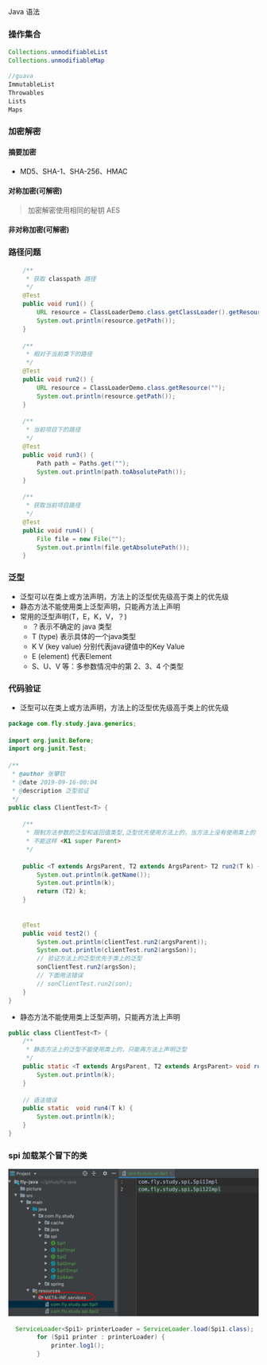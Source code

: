 Java 语法
### 操作集合
```java
Collections.unmodifiableList
Collections.unmodifiableMap

```
```java
//guava 
ImmutableList
Throwables
Lists
Maps
```


### 加密解密
#### 摘要加密
- MD5、SHA-1、SHA-256、HMAC
#### 对称加密(可解密)
> 加密解密使用相同的秘钥
> AES
#### 非对称加密(可解密)
> 
### 路径问题
```java
    /**
     * 获取 classpath 路径
     */
    @Test
    public void run1() {
        URL resource = ClassLoaderDemo.class.getClassLoader().getResource("");
        System.out.println(resource.getPath());
    }
    
    /**
     * 相对于当前类下的路径
     */
    @Test
    public void run2() {
        URL resource = ClassLoaderDemo.class.getResource("");
        System.out.println(resource.getPath());
    }

    /**
     * 当前项目下的路径
     */
    @Test
    public void run3() {
        Path path = Paths.get("");
        System.out.println(path.toAbsolutePath());
    }

    /**
     * 获取当前项目路径
     */
    @Test
    public void run4() {
        File file = new File("");
        System.out.println(file.getAbsolutePath());
    }
```


### 泛型

- 泛型可以在类上或方法声明，方法上的泛型优先级高于类上的优先级
- 静态方法不能使用类上泛型声明，只能再方法上声明
- 常用的泛型声明(T，E，K，V，？)
  - ？表示不确定的 java 类型
  - T (type) 表示具体的一个java类型
  - K V (key value) 分别代表java键值中的Key Value
  - E (element) 代表Element
  - S、U、V 等：多参数情况中的第 2、3、4 个类型

### 代码验证

- 泛型可以在类上或方法声明，方法上的泛型优先级高于类上的优先级

```java
package com.fly.study.java.generics;

import org.junit.Before;
import org.junit.Test;

/**
 * @author 张攀钦
 * @date 2019-09-16-00:04
 * @description 泛型验证
 */
public class ClientTest<T> {

    /**
     * 限制方法参数的泛型和返回值类型,泛型优先使用方法上的，当方法上没有使用类上的
     * 不能这样 <K1 super Parent>
     */

    public <T extends ArgsParent, T2 extends ArgsParent> T2 run2(T k) {
        System.out.println(k.getName());
        System.out.println(k);
        return (T2) k;
    }
  

    @Test
    public void test2() {
        System.out.println(clientTest.run2(argsParent));
        System.out.println(clientTest.run2(argsSon));
        // 验证方法上的泛型优先于类上的泛型
        sonClientTest.run2(argsSon);
        // 下面用法错误
        // sonClientTest.run2(son);
    }
}

```

- 静态方法不能使用类上泛型声明，只能再方法上声明

```java
public class ClientTest<T> {
    /**
     * 静态方法上的泛型不能使用类上的，只能再方法上声明泛型
     */
    public static <T extends ArgsParent, T2 extends ArgsParent> void run4(T k) {
        System.out.println(k);
    }
  	
  	// 语法错误
    public static  void run4(T k) {
        System.out.println(k);
    }
}
```
### spi 加载某个冒下的类

![1575111308178](picture/spi.jpg)

```java
  ServiceLoader<Spi1> printerLoader = ServiceLoader.load(Spi1.class);
        for (Spi1 printer : printerLoader) {
            printer.log1();
        }
```
